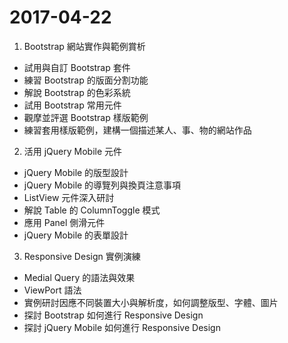# 2017-04-22
1. Bootstrap 網站實作與範例賞析 
  - 試用與自訂 Bootstrap 套件 
  - 練習 Bootstrap 的版面分割功能 
  - 解說 Bootstrap 的色彩系統 
  - 試用 Bootstrap 常用元件 
  - 觀摩並評選 Bootstrap 樣版範例 
  - 練習套用樣版範例，建構一個描述某人、事、物的網站作品

2. 活用 jQuery Mobile 元件 
  - jQuery Mobile 的版型設計 
  - jQuery Mobile 的導覽列與換頁注意事項 
  - ListView 元件深入研討 
  - 解說 Table 的 ColumnToggle 模式 
  - 應用 Panel 側滑元件 
  - jQuery Mobile 的表單設計

3. Responsive Design 實例演練 
  - Medial Query 的語法與效果 
  - ViewPort 語法 
  - 實例研討因應不同裝置大小與解析度，如何調整版型、字體、圖片 
  - 探討 Bootstrap 如何進行 Responsive Design 
  - 探討 jQuery Mobile 如何進行 Responsive Design
